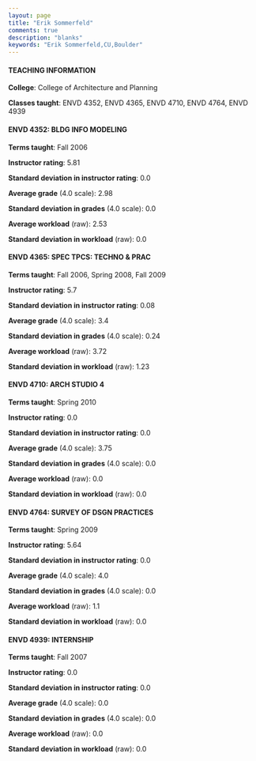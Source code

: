 ```yaml
---
layout: page
title: "Erik Sommerfeld" 
comments: true
description: "blanks"
keywords: "Erik Sommerfeld,CU,Boulder"
---
```

<head>
<script src="https://ajax.googleapis.com/ajax/libs/jquery/2.1.3/jquery.min.js"></script>
<script src="https://dl.dropboxusercontent.com/s/pc42nxpaw1ea4o9/highcharts.js?dl=0"></script>
<!-- <script src="../assets/js/highcharts.js"></script> -->
<style type="text/css">@font-face {
	font-family: "Bebas Neue";
	src: url(https://www.filehosting.org/file/details/544349/BebasNeue Regular.otf) format("opentype");
	}
	h1.Bebas { 
		font-family: "Bebas Neue", Verdana, Tahoma;
	}
</style>
</head>
	   
#### TEACHING INFORMATION

**College**: College of Architecture and Planning

**Classes taught**: ENVD 4352, ENVD 4365, ENVD 4710, ENVD 4764, ENVD 4939

#### ENVD 4352: BLDG INFO MODELING

**Terms taught**: Fall 2006

**Instructor rating**: 5.81

**Standard deviation in instructor rating**: 0.0

**Average grade** (4.0 scale): 2.98

**Standard deviation in grades** (4.0 scale): 0.0

**Average workload** (raw): 2.53

**Standard deviation in workload** (raw): 0.0

#### ENVD 4365: SPEC TPCS: TECHNO & PRAC

**Terms taught**: Fall 2006, Spring 2008, Fall 2009

**Instructor rating**: 5.7

**Standard deviation in instructor rating**: 0.08

**Average grade** (4.0 scale): 3.4

**Standard deviation in grades** (4.0 scale): 0.24

**Average workload** (raw): 3.72

**Standard deviation in workload** (raw): 1.23

#### ENVD 4710: ARCH STUDIO 4

**Terms taught**: Spring 2010

**Instructor rating**: 0.0

**Standard deviation in instructor rating**: 0.0

**Average grade** (4.0 scale): 3.75

**Standard deviation in grades** (4.0 scale): 0.0

**Average workload** (raw): 0.0

**Standard deviation in workload** (raw): 0.0

#### ENVD 4764: SURVEY OF DSGN PRACTICES

**Terms taught**: Spring 2009

**Instructor rating**: 5.64

**Standard deviation in instructor rating**: 0.0

**Average grade** (4.0 scale): 4.0

**Standard deviation in grades** (4.0 scale): 0.0

**Average workload** (raw): 1.1

**Standard deviation in workload** (raw): 0.0

#### ENVD 4939: INTERNSHIP

**Terms taught**: Fall 2007

**Instructor rating**: 0.0

**Standard deviation in instructor rating**: 0.0

**Average grade** (4.0 scale): 0.0

**Standard deviation in grades** (4.0 scale): 0.0

**Average workload** (raw): 0.0

**Standard deviation in workload** (raw): 0.0

